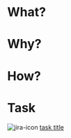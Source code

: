 # What?
<!-- what are you trying to accomplish -->

# Why?
<!-- what motivated you to do this -->

# How?
<!-- how did you decide to tackle it (provide details to help people understand your changes) -->

# Task
![jira-icon](https://melhorenvio.atlassian.net/images/jira-safari-pintab-icon.svg) [task title](https://task-url)
